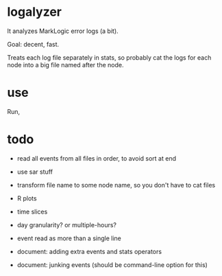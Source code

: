 # logalyzer

It analyzes MarkLogic error logs (a bit).

Goal:  decent, fast.

Treats each log file separately in stats, so probably cat the logs for each node into a big file named after the node.

# use

Run, 

# todo

  - read all events from all files in order, to avoid sort at end
  - use sar stuff
  - transform file name to some node name, so you don't have to cat files
  - R plots
  - time slices
  - day granularity?  or multiple-hours?
  - event read as more than a single line

  - document:  adding extra events and stats operators
  - document:  junking events (should be command-line option for this)



